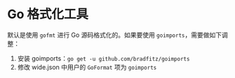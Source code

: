 # Go 格式化工具

默认是使用 `gofmt` 进行 Go 源码格式化的。如果要使用 `goimports`，需要做如下调整：

1. 安装 goimports：`go get -u github.com/bradfitz/goimports`
2. 修改 wide.json 中用户的 `GoFormat` 项为 `goimports`
